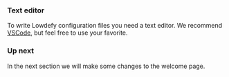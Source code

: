 ### Text editor

To write Lowdefy configuration files you need a text editor. We recommend [VSCode](https://code.visualstudio.com/download), but feel free to use your favorite.

### Up next

In the next section we will make some changes to the welcome page.